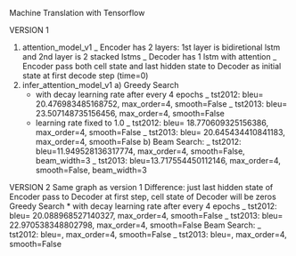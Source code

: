 Machine Translation with Tensorflow

VERSION 1
1) attention_model_v1
_ Encoder has 2 layers: 1st layer is bidiretional lstm and 2nd layer is 2 stacked lstms
_ Decoder has 1 lstm with attention
_ Encoder pass both cell state and last hidden state to Decoder as initial state at first decode step (time=0)
2) infer_attention_model_v1
    a) Greedy Search
    * with decay learning rate after every 4 epochs
    _ tst2012: bleu= 20.476983485168752, max_order=4, smooth=False
    _ tst2013: bleu= 23.507148735156456, max_order=4, smooth=False
    * learning rate fixed to 1.0
    _ tst2012: bleu= 18.770609325156386, max_order=4, smooth=False
    _ tst2013: bleu= 20.645434410841183, max_order=4, smooth=False
    b) Beam Search:
    _ tst2012: bleu=11.949528136317774, max_order=4, smooth=False, beam_width=3
    _ tst2013: bleu=13.717554450112146, max_order=4, smooth=False, beam_width=3

VERSION 2
Same graph as version 1
Difference: just last hidden state of Encoder pass to Decoder at first step, cell state of Decoder will be zeros
Greedy Search
    * with decay learning rate after every 4 epochs
    _ tst2012: bleu= 20.088968527140327, max_order=4, smooth=False
    _ tst2013: bleu= 22.970538348802798, max_order=4, smooth=False
Beam Search:
    _ tst2012: bleu=, max_order=4, smooth=False
    _ tst2013: bleu=, max_order=4, smooth=False